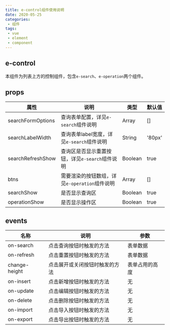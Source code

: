 ```yaml
---
title: e-control组件使用说明
date: 2020-05-25
categories:
 - 组件
tags:
 - vue
 - element
 - component
---
```


## e-control
本组件为列表上方的控制组件，包含`e-search`、`e-operation`两个组件。

## props

属性|说明|类型|默认值
-|-|-|-
searchFormOptions|查询表单配置，详见`e-search`组件说明|Array|[]
searchLabelWidth|查询表单label宽度，详见`e-search`组件说明|String|'80px'
searchRefreshShow|查询区是否显示重置按钮，详见`e-search`组件说明|Boolean|true
btns|需要渲染的按钮数组，详见`e-operation`组件说明|Array|[]
searchShow|是否显示查询区|Boolean|true
operationShow|是否显示操作区|Boolean|true

## events

名称|说明|参数
-|-|-
on-search|点击查询按钮时触发的方法|表单数据
on-refresh|点击重置按钮时触发的方法|表单数据
change-height|点击展开或关闭按钮时触发的方法|表单占用的高度
on-insert|点击新增按钮时触发的方法|无
on-update|点击编辑按钮时触发的方法|无
on-delete|点击删除按钮时触发的方法|无
on-import|点击导入按钮时触发的方法|无
on-export|点击导出按钮时触发的方法|无
